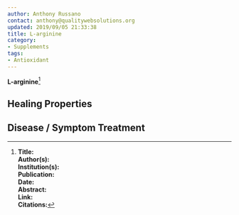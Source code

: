 ```yaml
---
author: Anthony Russano
contact: anthony@qualitywebsolutions.org
updated: 2019/09/05 21:33:38
title: L-arginine
category:
- Supplements
tags:
- Antioxidant
---
```

**L-arginine**[^1]

## Healing Properties

## Disease / Symptom Treatment

[^1]: **Title:** <br>**Author(s):**  <br>**Institution(s):** <br>**Publication:** <i> </i><br>**Date:** <br>**Abstract:** <i> </i><br>**Link:** []()<br>**Citations:**   